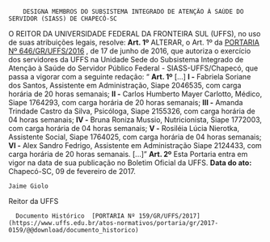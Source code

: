         DESIGNA MEMBROS DO SUBSISTEMA INTEGRADO DE ATENÇÃO À SAÚDE DO SERVIDOR (SIASS) DE CHAPECÓ-SC  

 O REITOR DA UNIVERSIDADE FEDERAL DA FRONTEIRA SUL (UFFS), no uso de suas atribuições legais, resolve:   **Art. 1º** ALTERAR, o Art. 1º da [PORTARIA Nº 646/GR/UFFS/2016](https://www.uffs.edu.br/atos-normativos/portaria/gr/2016-0646)  , de 17 de junho de 2016, que autoriza o exercício dos servidores da UFFS na Unidade Sede do Subsistema Integrado de Atenção à Saúde do Servidor Público Federal - SIASS-UFFS/Chapecó, que passa a vigorar com a seguinte redação: “ **Art. 1º** [...] **I -** Fabriela Soriane dos Santos, Assistente em Administração, Siape 2046535, com carga horária de 20 horas semanais; **II -** Carlos Humberto Mayer Carlotto, Médico, Siape 1764293, com carga horária de 20 horas semanais; **III -** Amanda Trindade Castro da Silva, Psicóloga, Siape 2155326, com carga horária de 04 horas semanais; **IV -** Bruna Roniza Mussio, Nutricionista, Siape 1772003, com carga horária de 04 horas semanais; **V -** Rosiléia Lúcia Nierotka, Assistente Social, Siape 1764025, com carga horária de 04 horas semanais; **VI -** Alex Sandro Fedrigo, Assistente em Administração Siape 2124433, com carga horária de 20 horas semanais. [...]”   **Art. 2º** Esta Portaria entra em vigor na data de sua publicação no Boletim Oficial da UFFS.      **Data do ato:** Chapecó-SC, 09 de fevereiro de 2017.   
 

    Jaime Giolo   
 Reitor da UFFS 

      Documento Histórico  [PORTARIA Nº 159/GR/UFFS/2017](https://www.uffs.edu.br/atos-normativos/portaria/gr/2017-0159/@@download/documento_historico)     
      